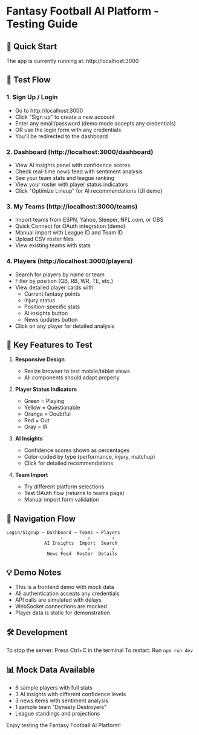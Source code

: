 # Fantasy Football AI Platform - Testing Guide

## 🚀 Quick Start

The app is currently running at: http://localhost:3000

## 📱 Test Flow

### 1. Sign Up / Login
- Go to http://localhost:3000
- Click "Sign up" to create a new account
- Enter any email/password (demo mode accepts any credentials)
- OR use the login form with any credentials
- You'll be redirected to the dashboard

### 2. Dashboard (http://localhost:3000/dashboard)
- View AI insights panel with confidence scores
- Check real-time news feed with sentiment analysis
- See your team stats and league ranking
- View your roster with player status indicators
- Click "Optimize Lineup" for AI recommendations (UI demo)

### 3. My Teams (http://localhost:3000/teams)
- Import teams from ESPN, Yahoo, Sleeper, NFL.com, or CBS
- Quick Connect for OAuth integration (demo)
- Manual import with League ID and Team ID
- Upload CSV roster files
- View existing teams with stats

### 4. Players (http://localhost:3000/players)
- Search for players by name or team
- Filter by position (QB, RB, WR, TE, etc.)
- View detailed player cards with:
  - Current fantasy points
  - Injury status
  - Position-specific stats
  - AI insights button
  - News updates button
- Click on any player for detailed analysis

## 🎯 Key Features to Test

1. **Responsive Design**
   - Resize browser to test mobile/tablet views
   - All components should adapt properly

2. **Player Status Indicators**
   - Green = Playing
   - Yellow = Questionable
   - Orange = Doubtful
   - Red = Out
   - Gray = IR

3. **AI Insights**
   - Confidence scores shown as percentages
   - Color-coded by type (performance, injury, matchup)
   - Click for detailed recommendations

4. **Team Import**
   - Try different platform selections
   - Test OAuth flow (returns to teams page)
   - Manual import form validation

## 🔄 Navigation Flow

```
Login/Signup → Dashboard → Teams → Players
                    ↓         ↓        ↓
              AI Insights  Import  Search
                    ↓         ↓        ↓
               News Feed  Roster  Details
```

## 💡 Demo Notes

- This is a frontend demo with mock data
- All authentication accepts any credentials
- API calls are simulated with delays
- WebSocket connections are mocked
- Player data is static for demonstration

## 🛠 Development

To stop the server: Press Ctrl+C in the terminal
To restart: Run `npm run dev`

## 📊 Mock Data Available

- 6 sample players with full stats
- 3 AI insights with different confidence levels
- 3 news items with sentiment analysis
- 1 sample team "Dynasty Destroyers"
- League standings and projections

Enjoy testing the Fantasy Football AI Platform!